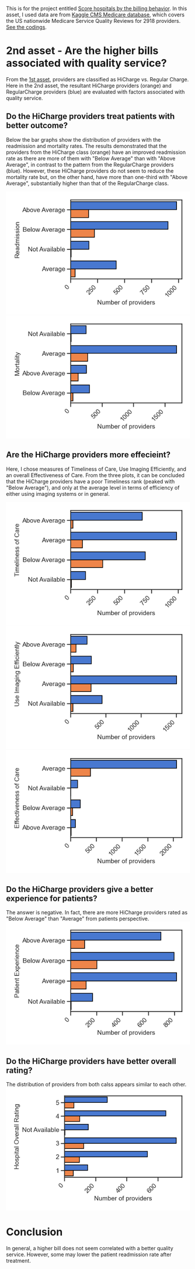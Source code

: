 This is for the project entitled [Score hospitals by the billing behavior](https://github.com/HannahhoHe/Medicare---Insight-into-the-Bills/blob/master/README_Intro.md). In this asset, I used data are from [Kaggle CMS Medicare database](https://www.kaggle.com/cms/cms-medicare), which covers the US nationwide Medicare Service Quality Reviews for 2918 providers.
[See the codings](https://github.com/HannahhoHe/Medicare---Insight-into-the-Bills/blob/master/CROLChallenges_Section1.ipynb).

# 2nd asset - Are the higher bills associated with quality service? 
From the [1st asset](https://github.com/HannahhoHe/Medicare---Insight-into-the-Bills/blob/master/README.md), providers are classified as HiCharge vs. Regular Charge.
Here in the 2nd asset, the resultant HiCharge providers (orange) and RegularCharge providers (blue) are evaluated with factors associated with quality service.

## Do the HiCharge providers treat patients with better outcome?
Below the bar graphs show the distribution of providers with the readmission and mortality rates. The results demonstrated that the providers from the HiCharge class (orange) have an improved readmission rate as there are more of them with "Below Average" than with "Above Average", in contrast to the pattern from the RegularCharge providers (blue). However, these HiCharge providers do not seem to reduce the mortality rate but, on the other hand, have more than one-third with "Above Average", substantially higher than that of the RegularCharge class.          

![Figure2a](Readmission.png)
![Figure2b](mortality.png)


## Are the HiCharge providers more effecieint?
Here, I chose measures of Timeliness of Care, Use Imaging Efficiently, and an overall Effectiveness of Care. From the three plots, it can be concluded that the HiCharge providers have a poor Timeliness rank (peaked with "Below Average"), and only at the average level in terms of efficiency of either using imaging systems or in general.      


![Figure2d](Timeliness.png)
![Figure2e](EfficientUseimaging.png)
![Figure2c](EffectivenessofCare.png)

## Do the HiCharge providers give a better experience for patients?
The answer is negative. In fact, there are more HiCharge providers rated as "Below Average" than "Average" from patients perspective. 
![Figure2g](PatientExperience.png)


## Do the HiCharge providers have better overall rating?
The distribution of providers from both calss appears similar to each other. 
![Figure2f](hospital_overall_rating.png)

# Conclusion
In general, a higher bill does not seem correlated with a better quality service. However, some may lower the patient readmission rate after treatment.  

